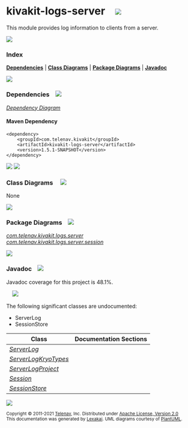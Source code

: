 [//]: # (start-user-text)



[//]: # (end-user-text)

# kivakit-logs-server &nbsp;&nbsp; <img src="https://www.kivakit.org/images/log-32.png" srcset="https://www.kivakit.org/images/log-32-2x.png 2x"/>

This module provides log information to clients from a server.

<img src="https://www.kivakit.org/images/horizontal-line-512.png" srcset="https://www.kivakit.org/images/horizontal-line-512-2x.png 2x"/>

### Index



[**Dependencies**](#dependencies) | [**Class Diagrams**](#class-diagrams) | [**Package Diagrams**](#package-diagrams) | [**Javadoc**](#javadoc)

<img src="https://www.kivakit.org/images/horizontal-line-512.png" srcset="https://www.kivakit.org/images/horizontal-line-512-2x.png 2x"/>

### Dependencies <a name="dependencies"></a> &nbsp;&nbsp; <img src="https://www.kivakit.org/images/dependencies-32.png" srcset="https://www.kivakit.org/images/dependencies-32-2x.png 2x"/>

[*Dependency Diagram*](https://www.kivakit.org/1.5.1-SNAPSHOT/lexakai/kivakit-stuff/kivakit-remote-log/server/documentation/diagrams/dependencies.svg)

#### Maven Dependency

    <dependency>
        <groupId>com.telenav.kivakit</groupId>
        <artifactId>kivakit-logs-server</artifactId>
        <version>1.5.1-SNAPSHOT</version>
    </dependency>

<img src="https://www.kivakit.org/images/horizontal-line-128.png" srcset="https://www.kivakit.org/images/horizontal-line-128-2x.png 2x"/>

[//]: # (start-user-text)



[//]: # (end-user-text)

<img src="https://www.kivakit.org/images/horizontal-line-128.png" srcset="https://www.kivakit.org/images/horizontal-line-128-2x.png 2x"/>

### Class Diagrams <a name="class-diagrams"></a> &nbsp; &nbsp; <img src="https://www.kivakit.org/images/diagram-40.png" srcset="https://www.kivakit.org/images/diagram-40-2x.png 2x"/>

None

<img src="https://www.kivakit.org/images/horizontal-line-128.png" srcset="https://www.kivakit.org/images/horizontal-line-128-2x.png 2x"/>

### Package Diagrams <a name="package-diagrams"></a> &nbsp;&nbsp; <img src="https://www.kivakit.org/images/box-32.png" srcset="https://www.kivakit.org/images/box-32-2x.png 2x"/>

[*com.telenav.kivakit.logs.server*](https://www.kivakit.org/1.5.1-SNAPSHOT/lexakai/kivakit-stuff/kivakit-remote-log/server/documentation/diagrams/com.telenav.kivakit.logs.server.svg)  
[*com.telenav.kivakit.logs.server.session*](https://www.kivakit.org/1.5.1-SNAPSHOT/lexakai/kivakit-stuff/kivakit-remote-log/server/documentation/diagrams/com.telenav.kivakit.logs.server.session.svg)

<img src="https://www.kivakit.org/images/horizontal-line-128.png" srcset="https://www.kivakit.org/images/horizontal-line-128-2x.png 2x"/>

### Javadoc <a name="javadoc"></a> &nbsp;&nbsp; <img src="https://www.kivakit.org/images/books-32.png" srcset="https://www.kivakit.org/images/books-32-2x.png 2x"/>

Javadoc coverage for this project is 48.1%.  
  
&nbsp; &nbsp; <img src="https://www.kivakit.org/images/meter-50-96.png" srcset="https://www.kivakit.org/images/meter-50-96-2x.png 2x"/>


The following significant classes are undocumented:  

- ServerLog  
- SessionStore

| Class | Documentation Sections |
|---|---|
| [*ServerLog*](https://www.kivakit.org/1.5.1-SNAPSHOT/javadoc/kivakit-stuff/kivakit.logs.server/com/telenav/kivakit/logs/server/ServerLog.html) |  |  
| [*ServerLogKryoTypes*](https://www.kivakit.org/1.5.1-SNAPSHOT/javadoc/kivakit-stuff/kivakit.logs.server/com/telenav/kivakit/logs/server/ServerLogKryoTypes.html) |  |  
| [*ServerLogProject*](https://www.kivakit.org/1.5.1-SNAPSHOT/javadoc/kivakit-stuff/kivakit.logs.server/com/telenav/kivakit/logs/server/ServerLogProject.html) |  |  
| [*Session*](https://www.kivakit.org/1.5.1-SNAPSHOT/javadoc/kivakit-stuff/kivakit.logs.server/com/telenav/kivakit/logs/server/session/Session.html) |  |  
| [*SessionStore*](https://www.kivakit.org/1.5.1-SNAPSHOT/javadoc/kivakit-stuff/kivakit.logs.server/com/telenav/kivakit/logs/server/session/SessionStore.html) |  |  

[//]: # (start-user-text)



[//]: # (end-user-text)

<img src="https://www.kivakit.org/images/horizontal-line-512.png" srcset="https://www.kivakit.org/images/horizontal-line-512-2x.png 2x"/>

<sub>Copyright &#169; 2011-2021 [Telenav](https://telenav.com), Inc. Distributed under [Apache License, Version 2.0](LICENSE)</sub>  
<sub>This documentation was generated by [Lexakai](https://lexakai.org). UML diagrams courtesy of [PlantUML](https://plantuml.com).</sub>

